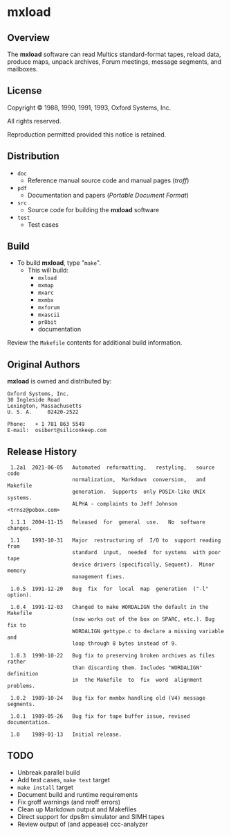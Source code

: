 # mxload

## Overview

The **mxload** software can read Multics standard-format tapes, reload data,
produce maps, unpack archives, Forum meetings, message segments, and mailboxes.

## License

Copyright © 1988, 1990, 1991, 1993, Oxford Systems, Inc.

All rights reserved.

Reproduction permitted provided this notice is retained.

## Distribution

- `doc`
  - Reference manual source code and manual pages (_troff_)
- `pdf`
  - Documentation and papers (_Portable Document Format_)
- `src`
  - Source code for building the **mxload** software
- `test`
  - Test cases

## Build

- To build **mxload**, type "`make`".
  - This will build:
    - `mxload`
    - `mxmap`
    - `mxarc`
    - `mxmbx`
    - `mxforum`
    - `mxascii`
    - `pr8bit`
    - documentation

Review the `Makefile` contents for additional build information.

## Original Authors

**mxload** is owned and distributed by:

```text
Oxford Systems, Inc.
30 Ingleside Road
Lexington, Massachusetts
U. S. A.     02420-2522

Phone:   + 1 781 863 5549
E-mail:  osibert@siliconkeep.com
```

## Release History

```text
 1.2a1  2021-06-05   Automated  reformatting,   restyling,   source   code
                     normalization,  Markdown  conversion,   and  Makefile
                     generation.  Supports  only POSIX-like UNIX  systems.
                     ALPHA - complaints to Jeff Johnson  <trnsz@pobox.com>

 1.1.1  2004-11-15   Released  for  general  use.   No  software  changes.

 1.1    1993-10-31   Major  restructuring of  I/O to  support reading from
                     standard  input,  needed  for systems  with poor tape
                     device drivers (specifically, Sequent).  Minor memory
                     management fixes.

 1.0.5  1991-12-20   Bug  fix  for  local  map  generation  ("-l" option).

 1.0.4  1991-12-03   Changed to make WORDALIGN the default in the Makefile
                     (now works out of the box on SPARC, etc.). Bug fix to
                     WORDALIGN gettype.c to declare a missing variable and
                     loop through 8 bytes instead of 9.

 1.0.3  1990-10-22   Bug fix to preserving broken archives as files rather
                     than discarding them. Includes "WORDALIGN" definition
                     in  the Makefile  to  fix  word  alignment  problems.

 1.0.2  1989-10-24   Bug fix for mxmbx handling old (V4) message segments.

 1.0.1  1989-05-26   Bug fix for tape buffer issue, revised documentation.

 1.0    1989-01-13   Initial release.
```

## TODO

- Unbreak parallel build
- Add test cases, `make test` target
- `make install` target
- Document build and runtime requirements
- Fix groff warnings (and nroff errors)
- Clean up Markdown output and Makefiles
- Direct support for dps8m simulator and SIMH tapes
- Review output of (and appease) ccc-analyzer
